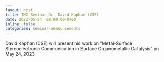```yaml
---
layout: post
title: TMG Seminar Dr. David Kaphan (CSE)
date: 2023-05-24  08:00:00-0700
inline: false
categories: seminar-announcements
---
```


David Kaphan (CSE)  will present his work on "Metal-Surface Stereoelectronic Communication in Surface Organometallic Catalysis" on May 24, 2023

